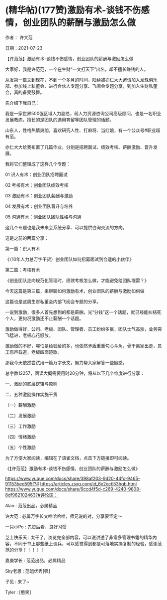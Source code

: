 
# (精华帖)(177赞)激励有术-谈钱不伤感情，创业团队的薪酬与激励怎么做

作者：  许大范

日期：2021-07-23

 

 

【许范范】激励有术-谈钱不伤感情，创业团队的薪酬与激励怎么做

大家好，我是许范范，一个在生财“一文打天下”出名，却不擅长赚钱的人。

从发第一篇文到现在，不到一个多月的时间，陆续被亦仁大大邀请加入龙珠俱乐部、参加线上私董会、进行合伙人专题分享、飞阅会专题分享，到加入生财私董会，真的备受鼓舞。

先介绍下我自己：

我是一家世界500强区域人力副总，前人力资源咨询公司高级顾问，也是一名职业发展教练，擅长的是团队的选用育留等团队管理的话题。

山东人，性格热情爽朗，喜欢研究人性、打麻将、当红娘，有一个公众号#职业超有范。

亦仁大大给我布置了几篇作业，分别是招聘面试、绩效考核、薪酬激励、晋升发展。

我将它们整理成了这样几个专题：

01 识人有术：创业团队招聘面试

02 考核有术：创业团队绩效考核

03 激励有术：创业团队薪酬与激励

04 发展有术：创业团队晋升与培养

05 沟通有术：创业团队团队性格与沟通

这几个专题也是我未来会系统分享、可以提供咨询交流的方向。

这是之前的两篇分享：

第一篇：识人有术

《（10年人力总万字干货）创业团队如何招募面试到合适的小伙伴》

第二篇：考核有术

《创业团队走向规范化管理时，绩效考核怎么做，才能避免给团队埋雷？》

今天这篇是第三篇，来聊聊如何激励有术，创业团队的薪酬与激励如何做

这篇也是这周生财私董会内部飞阅会专题的分享。

一说到激励，很多人首先想到的都是薪酬，光“分钱”这一个话题，就已经能纠结死个人，更何况激励还不止薪酬一个话题。

激励做得好，公司、老板、团队、管理者、员工纷纷多赢，团队士气高涨，业务突飞猛进，老板心花怒放。

激励做的不好，哪怕是给钱给的多，也依然矛盾重重勾心斗角，骨干离家出走，员工怨声载道，老板四面楚歌。

 

 

那我今天依然尝试用一篇万字长文，努力帮大家解答一些疑惑。

总字数12257，阅读大概需要用时20分钟，将从以下几个维度进行分享：

一、激励的底层逻辑与原则

二、五种激励操作实施干货

（一）薪酬激励

（二）发展激励

（三）工作激励

（四）情绪激励

（五）个性激励

为了方便大家阅读，编辑在了语雀文档，点击下方链接即可阅读。

《【许范范】激励有术-谈钱不伤感情，创业团队的薪酬与激励怎么做》

https://www.yuque.com/docs/share/398af203-9d20-44fc-9465-91153bed595f?# https://articles.zsxq.com/id_6x2octl53hqb.html https://www.yuque.com/docs/share/9ccd4f5d-c269-4240-9808-8df962102463?#评论区：

Alan : 范范出品，必属精品

许大范 : 必属万字长文哈哈哈哈，师兄说的对，分享要坚定～

一只小Po : 先赞后看，良好习惯

芝士快乐天 : 太干了，浏览完全部内容，可以说讲透了非常多管理书籍的精华内容，不同于书上那些纸上谈兵，可以感觉得到都是可落地实操复制的经验，感谢范范的分享！！！！！

嘉庚学长 : 范范出品，必属精品

Sky老思 : 范姐优秀[强]

子见 : 来了~

Tyler : [憨笑]
